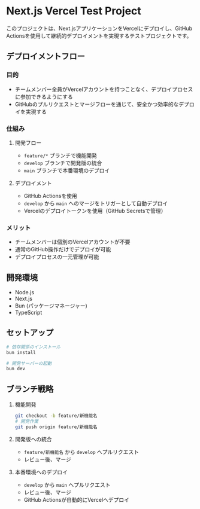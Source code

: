 # Next.js Vercel Test Project

このプロジェクトは、Next.jsアプリケーションをVercelにデプロイし、GitHub Actionsを使用して継続的デプロイメントを実現するテストプロジェクトです。

## デプロイメントフロー

### 目的
- チームメンバー全員がVercelアカウントを持つことなく、デプロイプロセスに参加できるようにする
- GitHubのプルリクエストとマージフローを通じて、安全かつ効率的なデプロイを実現する

### 仕組み
1. 開発フロー
   - `feature/*` ブランチで機能開発
   - `develop` ブランチで開発版の統合
   - `main` ブランチで本番環境のデプロイ

2. デプロイメント
   - GitHub Actionsを使用
   - `develop` から `main` へのマージをトリガーとして自動デプロイ
   - Vercelのデプロイトークンを使用（GitHub Secretsで管理）

### メリット
- チームメンバーは個別のVercelアカウントが不要
- 通常のGitHub操作だけでデプロイが可能
- デプロイプロセスの一元管理が可能

## 開発環境

- Node.js
- Next.js
- Bun (パッケージマネージャー)
- TypeScript

## セットアップ

```bash
# 依存関係のインストール
bun install

# 開発サーバーの起動
bun dev
```

## ブランチ戦略

1. 機能開発
   ```bash
   git checkout -b feature/新機能名
   # 開発作業
   git push origin feature/新機能名
   ```

2. 開発版への統合
   - `feature/新機能名` から `develop` へプルリクエスト
   - レビュー後、マージ

3. 本番環境へのデプロイ
   - `develop` から `main` へプルリクエスト
   - レビュー後、マージ
   - GitHub Actionsが自動的にVercelへデプロイ
